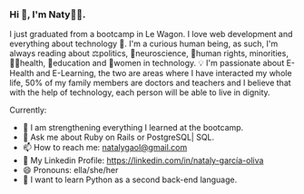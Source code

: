 ### Hi 👋, I'm Naty👩‍💻.

I just graduated from a bootcamp in Le Wagon. I love web development and everything about technology 🤖. I'm a curious human being, as such, I'm always reading about ⚖️politics, 🧠neuroscience, 💪human rights, minorities, 👩‍⚕️health, 📒education and 👩women in technology.
💡 I'm passionate about E-Health and E-Learning, the two are areas where I have interacted my whole life, 50% of my family members are doctors and teachers and I    believe that with the help of technology, each person will be able to live in dignity.

Currently:
- 🌱 I am strengthening everything I learned at the bootcamp.
- 💬 Ask me about Ruby on Rails or PostgreSQL| SQL.
- 📫 How to reach me: natalygaol@gmail.com
- 💼 My Linkedin Profile: https://linkedin.com/in/nataly-garcía-oliva
- 😄 Pronouns: ella/she/her
- 📄 I want to learn Python as a second back-end language.
